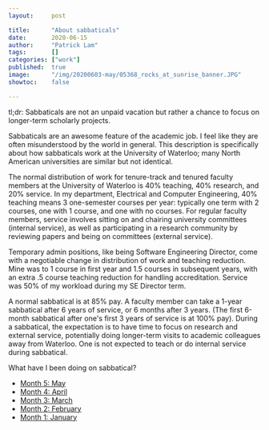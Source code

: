 ```yaml
---
layout:     post

title:      "About sabbaticals"
date:       2020-06-15
author:     "Patrick Lam"
tags:       []
categories: ["work"]
published:  true
image:      "/img/20200603-may/05368_rocks_at_sunrise_banner.JPG"
showtoc:    false

---
```


tl;dr: Sabbaticals are not an unpaid vacation but rather a chance to focus on
longer-term scholarly projects.

Sabbaticals are an awesome feature of the academic job. I feel like they are
often misunderstood by the world in general. This description is specifically
about how sabbaticals work at the University of Waterloo; many North American
universities are similar but not identical.

The normal distribution of work for tenure-track and tenured faculty members at
the University of Waterloo is 40% teaching, 40% research, and 20% service.
In my department, Electrical and Computer Engineering, 40% teaching means
3 one-semester courses per year: typically one term with 2 courses,
one with 1 course, and one with no courses. For regular faculty members, service
involves sitting on and chairing university committees (internal service), as well
as participating in a research community by reviewing papers and being on committees
(external service).

Temporary admin positions, like being Software Engineering Director, come with a
negotiable change in distribution of work and teaching reduction. Mine
was to 1 course in first year and 1.5 courses in subsequent years,
with an extra .5 course teaching reduction for handling
accreditation. Service was 50% of my workload during my SE Director term.

A normal sabbatical is at 85% pay. A faculty member can take a 1-year
sabbatical after 6 years of service, or 6 months after 3 years. (The
first 6-month sabbatical after one's first 3 years of service is at
100% pay). During a sabbatical, the expectation is to have time to
focus on research and external service, potentially doing longer-term
visits to academic colleagues away from Waterloo. One is not expected to
teach or do internal service during sabbatical.

What have I been doing on sabbatical?
* <a href="https://patricklam.ca/post/20200603-may/">Month 5: May</a>
* <a href="https://patricklam.ca/post/20200501-april/">Month 4: April</a>
* <a href="https://patricklam.ca/post/20200401-third-month-in-wellington/">Month 3: March</a>
* <a href="https://patricklam.ca/post/20200309-second-month-in-wellington/">Month 2: February</a>
* <a href="https://patricklam.ca/post/20200131-first-month-in-wellington/">Month 1: January</a>